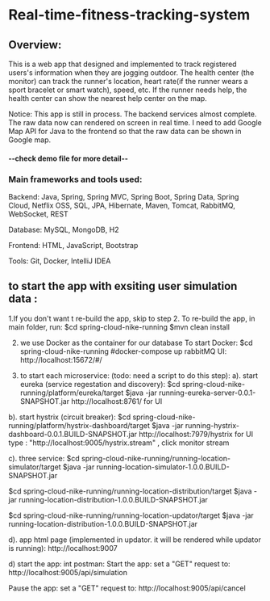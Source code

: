 # Real-time-fitness-tracking-system


## Overview:
This is a web app that designed and implemented to track registered users's information when they are jogging outdoor. The health center (the monitor) can track the runner's location, 
heart rate(if the runner wears a sport bracelet or smart watch), speed, etc. If the runner needs help, the health center can show the nearest help center on the map.

Notice:
This app is still in process. The backend services almost complete. The raw data now can rendered on screen in real time. I need to add Google Map API for Java to the frontend
so that the raw data can be shown in Google map.

#### --check demo file for more detail--

### Main frameworks and tools used:
Backend:
Java, Spring, Spring MVC, Spring Boot, Spring Data, Spring Cloud, Netflix OSS, SQL, JPA, Hibernate, Maven, Tomcat, RabbitMQ, WebSocket, REST

Database:
MySQL, MongoDB, H2

Frontend:
HTML, JavaScript, Bootstrap

Tools:
Git, Docker, IntelliJ IDEA

## to start the app with exsiting user simulation data :
1.If you don't want t re-build the app, skip to step 2.
To re-build the app, in main folder, run:
$cd spring-cloud-nike-running
$mvn clean install

2. we use Docker as the container for our database
To start Docker:
$cd spring-cloud-nike-running
#docker-compose up
rabbitMQ UI: 
http://localhost:15672/#/

3. to start each microservice:
(todo: need a script to do this step):
a). start eureka (service regestation and discovery): 
$cd spring-cloud-nike-running/platform/eureka/target
$java -jar running-eureka-server-0.0.1-SNAPSHOT.jar
http://localhost:8761/ for UI

b). start hystrix (circuit breaker):
$cd spring-cloud-nike-running/platform/hystrix-dashboard/target
$java -jar running-hystrix-dashboard-0.0.1.BUILD-SNAPSHOT.jar
http://localhost:7979/hystrix for UI
type : "http://localhost:9005/hystrix.stream" ,  click monitor stream

c). three service:
$cd spring-cloud-nike-running/running-location-simulator/target
$java -jar running-location-simulator-1.0.0.BUILD-SNAPSHOT.jar

$cd spring-cloud-nike-running/running-location-distribution/target
$java -jar running-location-distribution-1.0.0.BUILD-SNAPSHOT.jar

$cd spring-cloud-nike-running/running-location-updator/target
$java -jar running-location-distribution-1.0.0.BUILD-SNAPSHOT.jar

d). app html page (implemented in updator. it will be rendered while updator is running):
http://localhost:9007

d) start the app:
 int postman:
Start the app:
set a "GET" request to: http://localhost:9005/api/simulation 

Pause the app:
set a "GET" request to: http://localhost:9005/api/cancel
